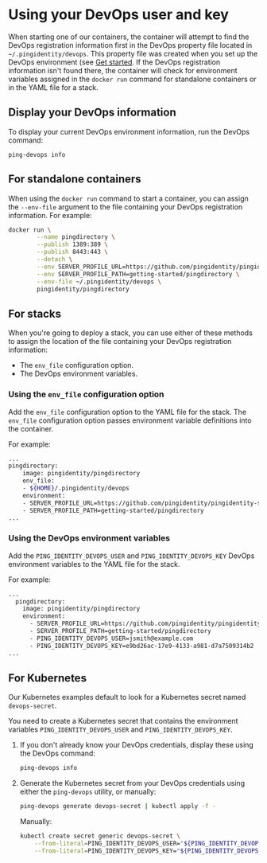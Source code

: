 # Using your DevOps user and key

When starting one of our containers, the container will attempt to find the DevOps registration information first in the DevOps property file located in `~/.pingidentity/devops`. This property file was created when you set up the DevOps environment (see [Get started](getStarted.md). If the DevOps registration information isn't found there, the container will check for environment variables assigned in the `docker run` command for standalone containers or in the YAML file for a stack.

## Display your DevOps information

To display your current DevOps environment information, run the DevOps command:

  `ping-devops info`

## For standalone containers

When using the `docker run` command to start a container, you can assign the `--env-file` argument to the file containing your DevOps registration information. For example:

```bash
docker run \
        --name pingdirectory \
        --publish 1389:389 \
        --publish 8443:443 \
        --detach \
        --env SERVER_PROFILE_URL=https://github.com/pingidentity/pingidentity-server-profiles.git \
        --env SERVER_PROFILE_PATH=getting-started/pingdirectory \
        --env-file ~/.pingidentity/devops \
        pingidentity/pingdirectory
```

## For stacks

When you're going to deploy a stack, you can use either of these methods to assign the location of the file containing your DevOps registration information:

* The `env_file` configuration option.
* The DevOps environment variables.

### Using the `env_file` configuration option

Add the `env_file` configuration option to the YAML file for the stack. The `env_file` configuration option passes environment variable definitions into the container.

For example:

```bash
...
pingdirectory:
    image: pingidentity/pingdirectory
    env_file:
    - ${HOME}/.pingidentity/devops
    environment:
    - SERVER_PROFILE_URL=https://github.com/pingidentity/pingidentity-server-profiles.git
    - SERVER_PROFILE_PATH=getting-started/pingdirectory
...
```

### Using the DevOps environment variables

Add the `PING_IDENTITY_DEVOPS_USER` and `PING_IDENTITY_DEVOPS_KEY` DevOps environment variables to the YAML file for the stack.

For example:
```bash
...
  pingdirectory:
    image: pingidentity/pingdirectory
    environment:
      - SERVER_PROFILE_URL=https://github.com/pingidentity/pingidentity-server-profiles.git
      - SERVER_PROFILE_PATH=getting-started/pingdirectory
      - PING_IDENTITY_DEVOPS_USER=jsmith@example.com
      - PING_IDENTITY_DEVOPS_KEY=e9bd26ac-17e9-4133-a981-d7a7509314b2
...
```

## For Kubernetes

Our Kubernetes examples default to look for a Kubernetes secret named `devops-secret`.

You need to create a Kubernetes secret that contains the environment variables `PING_IDENTITY_DEVOPS_USER` and `PING_IDENTITY_DEVOPS_KEY`.

1. If you don't already know your DevOps credentials, display these using the DevOps command:

    ```bash
    ping-devops info
    ```

2. Generate the Kubernetes secret from your DevOps credentials using either the `ping-devops` utility, or manually:

    ```bash
    ping-devops generate devops-secret | kubectl apply -f -
    ```

    Manually:

    ```bash
    kubectl create secret generic devops-secret \
        --from-literal=PING_IDENTITY_DEVOPS_USER="${PING_IDENTITY_DEVOPS_USER}" \
        --from-literal=PING_IDENTITY_DEVOPS_KEY="${PING_IDENTITY_DEVOPS_KEY}"
    ```
